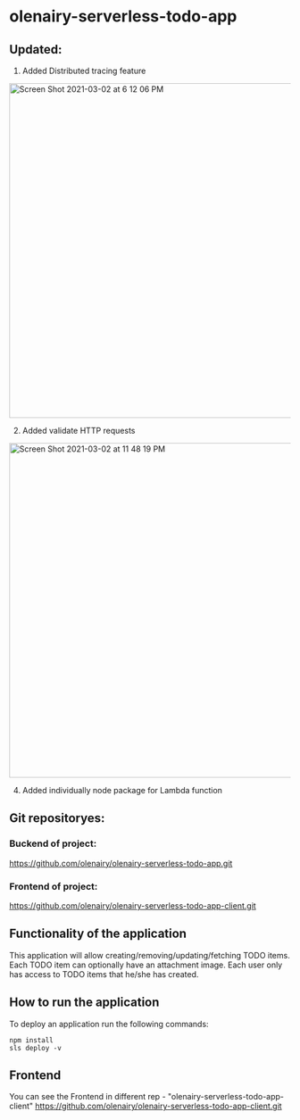 # olenairy-serverless-todo-app

## Updated: 
1.  Added Distributed tracing feature 
<img width="600" alt="Screen Shot 2021-03-02 at 6 12 06 PM" src="https://user-images.githubusercontent.com/67039993/109722367-fc12fd80-7b82-11eb-95f7-a427a1ba92c3.png">

2. Added validate HTTP requests 
<img width="600" alt="Screen Shot 2021-03-02 at 11 48 19 PM" src="https://user-images.githubusercontent.com/67039993/109750126-3f389500-7bb2-11eb-9325-cda797006312.png">

4. Added individually node package for Lambda function

## Git repositoryes: 

### Buckend of project:
https://github.com/olenairy/olenairy-serverless-todo-app.git

### Frontend of project:
https://github.com/olenairy/olenairy-serverless-todo-app-client.git

## Functionality of the application

This application will allow creating/removing/updating/fetching TODO items. Each TODO item can optionally have an attachment image. Each user only has access to TODO items that he/she has created.

## How to run the application


To deploy an application run the following commands:

```
npm install
sls deploy -v
```

## Frontend

You can see the Frontend in different rep -  "olenairy-serverless-todo-app-client" 
https://github.com/olenairy/olenairy-serverless-todo-app-client.git

